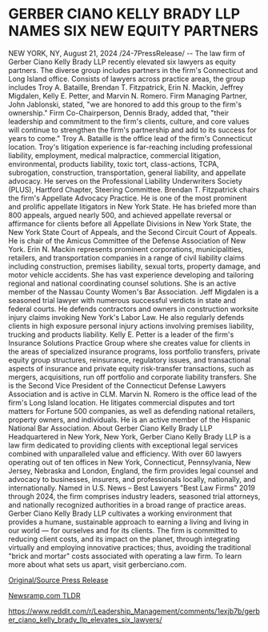 # GERBER CIANO KELLY BRADY LLP NAMES SIX NEW EQUITY PARTNERS

NEW YORK, NY, August 21, 2024 /24-7PressRelease/ -- The law firm of Gerber Ciano Kelly Brady LLP recently elevated six lawyers as equity partners. The diverse group includes partners in the firm's Connecticut and Long Island office. Consists of lawyers across practice areas, the group includes Troy A. Bataille, Brendan T. Fitzpatrick, Erin N. Mackin, Jeffrey Migdalen, Kelly E. Petter, and Marvin N. Romero. Firm Managing Partner, John Jablonski, stated, "we are honored to add this group to the firm's ownership." Firm Co-Chairperson, Dennis Brady, added that, "their leadership and commitment to the firm's clients, culture, and core values will continue to strengthen the firm's partnership and add to its success for years to come."  Troy A. Bataille is the office lead of the firm's Connecticut location. Troy's litigation experience is far-reaching including professional liability, employment, medical malpractice, commercial litigation, environmental, products liability, toxic tort, class-actions, TCPA, subrogation, construction, transportation, general liability, and appellate advocacy. He serves on the Professional Liability Underwriters Society (PLUS), Hartford Chapter, Steering Committee.  Brendan T. Fitzpatrick chairs the firm's Appellate Advocacy Practice. He is one of the most prominent and prolific appellate litigators in New York State. He has briefed more than 800 appeals, argued nearly 500, and achieved appellate reversal or affirmance for clients before all Appellate Divisions in New York State, the New York State Court of Appeals, and the Second Circuit Court of Appeals. He is chair of the Amicus Committee of the Defense Association of New York.  Erin N. Mackin represents prominent corporations, municipalities, retailers, and transportation companies in a range of civil liability claims including construction, premises liability, sexual torts, property damage, and motor vehicle accidents. She has vast experience developing and tailoring regional and national coordinating counsel solutions. She is an active member of the Nassau County Women's Bar Association.  Jeff Migdalen is a seasoned trial lawyer with numerous successful verdicts in state and federal courts. He defends contractors and owners in construction worksite injury claims invoking New York's Labor Law. He also regularly defends clients in high exposure personal injury actions involving premises liability, trucking and products liability.  Kelly E. Petter is a leader of the firm's Insurance Solutions Practice Group where she creates value for clients in the areas of specialized insurance programs, loss portfolio transfers, private equity group structures, reinsurance, regulatory issues, and transactional aspects of insurance and private equity risk-transfer transactions, such as mergers, acquisitions, run off portfolio and corporate liability transfers. She is the Second Vice President of the Connecticut Defense Lawyers Association and is active in CLM.  Marvin N. Romero is the office lead of the firm's Long Island location. He litigates commercial disputes and tort matters for Fortune 500 companies, as well as defending national retailers, property owners, and individuals. He is an active member of the Hispanic National Bar Association.  About Gerber Ciano Kelly Brady LLP   Headquartered in New York, New York, Gerber Ciano Kelly Brady LLP is a law firm dedicated to providing clients with exceptional legal services combined with unparalleled value and efficiency. With over 60 lawyers operating out of ten offices in New York, Connecticut, Pennsylvania, New Jersey, Nebraska and London, England, the firm provides legal counsel and advocacy to businesses, insurers, and professionals locally, nationally, and internationally.   Named in U.S. News – Best Lawyers "Best Law Firms" 2019 through 2024, the firm comprises industry leaders, seasoned trial attorneys, and nationally recognized authorities in a broad range of practice areas. Gerber Ciano Kelly Brady LLP cultivates a working environment that provides a humane, sustainable approach to earning a living and living in our world — for ourselves and for its clients. The firm is committed to reducing client costs, and its impact on the planet, through integrating virtually and employing innovative practices; thus, avoiding the traditional "brick and mortar" costs associated with operating a law firm.   To learn more about what sets us apart, visit gerberciano.com. 

[Original/Source Press Release](https://www.24-7pressrelease.com/press-release/513630/gerber-ciano-kelly-brady-llp-names-six-new-equity-partners)
                    

[Newsramp.com TLDR](None) 

https://www.reddit.com/r/Leadership_Management/comments/1exjb7b/gerber_ciano_kelly_brady_llp_elevates_six_lawyers/